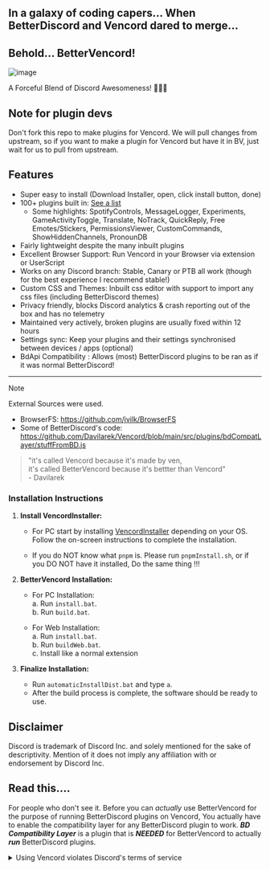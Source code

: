 ## In a galaxy of coding capers... When BetterDiscord and Vencord dared to merge...
## Behold... BetterVencord!
![image](https://github.com/Davilarek/Vencord/assets/62715937/7126afa2-6086-4675-9427-e3f0cf542651)

A Forceful Blend of Discord Awesomeness! 🌌🚀🤖

## Note for plugin devs
Don't fork this repo to make plugins for Vencord.
We will pull changes from upstream, so if you want to make a plugin for Vencord but have it in BV, just wait for us to pull from upstream.

## Features

-   Super easy to install (Download Installer, open, click install button, done)
-   100+ plugins built in: [See a list](https://vencord.dev/plugins)
    -   Some highlights: SpotifyControls, MessageLogger, Experiments, GameActivityToggle, Translate, NoTrack, QuickReply, Free Emotes/Stickers, PermissionsViewer, CustomCommands, ShowHiddenChannels, PronounDB
-   Fairly lightweight despite the many inbuilt plugins
-   Excellent Browser Support: Run Vencord in your Browser via extension or UserScript
-   Works on any Discord branch: Stable, Canary or PTB all work (though for the best experience I recommend stable!)
-   Custom CSS and Themes: Inbuilt css editor with support to import any css files (including BetterDiscord themes)
-   Privacy friendly, blocks Discord analytics & crash reporting out of the box and has no telemetry
-   Maintained very actively, broken plugins are usually fixed within 12 hours
-   Settings sync: Keep your plugins and their settings synchronised between devices / apps (optional)
-   BdApi Compatibility : Allows (most) BetterDiscord plugins to be ran as if it was normal BetterDiscord!

***
> [!NOTE]
> External Sources were used.
> - BrowserFS: https://github.com/jvilk/BrowserFS
> - Some of BetterDiscord's code: https://github.com/Davilarek/Vencord/blob/main/src/plugins/bdCompatLayer/stuffFromBD.js

> "it's called Vencord because it's made by ven,<br>
> it's called BetterVencord because it's bettter than Vencord"<br>
> \- Davilarek

### Installation Instructions

1. **Install VencordInstaller:**
   - For PC start by installing [VencordInstaller](https://vencord.dev/download/) depending on your OS. Follow the on-screen instructions to complete the installation.

   - If you do NOT know what `pnpm` is. Please run `pnpmInstall.sh`, or if you DO NOT have it installed, Do the same thing !!!

2. **BetterVencord Installation:**
   - For PC Installation:<br>
     a. Run `install.bat`.<br>
     b. Run `build.bat`.

   - For Web Installation:<br>
     a. Run `install.bat`.<br>
     b. Run `buildWeb.bat`.<br>
     c. Install like a normal extension

3. **Finalize Installation:**
   - Run `automaticInstallDist.bat` and type `a`.
   - After the build process is complete, the software should be ready to use.


## Disclaimer

Discord is trademark of Discord Inc. and solely mentioned for the sake of descriptivity.
Mention of it does not imply any affiliation with or endorsement by Discord Inc.

## Read this....
For people who don't see it. Before you can *actually* use BetterVencord for the purpose of running BetterDiscord plugins on Vencord, You actually have to enable the compatibility layer for any BetterDiscord plugin to work.
***BD Compatibility Layer*** is a plugin that is ***NEEDED*** for BetterVencord to actually ***run*** BetterDiscord plugins.

<details>
<summary>Using Vencord violates Discord's terms of service</summary>

Client modifications are against Discord’s Terms of Service.

However, Discord is pretty indifferent about them and there are no known cases of users getting banned for using client mods! So you should generally be fine as long as you don’t use any plugins that implement abusive behaviour. But no worries, all inbuilt plugins are safe to use!

Regardless, if your account is very important to you and it getting disabled would be a disaster for you, you should probably not use any client mods (not exclusive to Vencord), just to be safe

Additionally, make sure not to post screenshots with Vencord in a server where you might get banned for it

</details>
